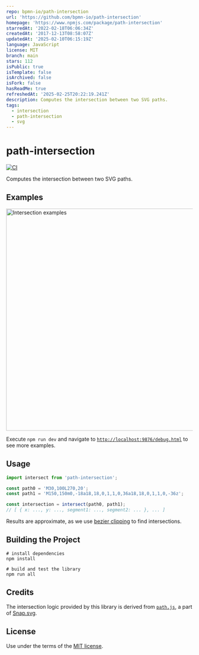 ```yaml
---
repo: bpmn-io/path-intersection
url: 'https://github.com/bpmn-io/path-intersection'
homepage: 'https://www.npmjs.com/package/path-intersection'
starredAt: '2022-02-18T06:06:34Z'
createdAt: '2017-12-13T08:58:07Z'
updatedAt: '2025-02-10T06:15:19Z'
language: JavaScript
license: MIT
branch: main
stars: 112
isPublic: true
isTemplate: false
isArchived: false
isFork: false
hasReadMe: true
refreshedAt: '2025-02-25T20:22:19.241Z'
description: Computes the intersection between two SVG paths.
tags:
  - intersection
  - path-intersection
  - svg
---
```


# path-intersection

[![CI](https://github.com/bpmn-io/path-intersection/workflows/CI/badge.svg)](https://github.com/bpmn-io/path-intersection/actions?query=workflow%3ACI)

Computes the intersection between two SVG paths.


## Examples

<img width="600" src="https://raw.githubusercontent.com/bpmn-io/path-intersection/master/resources/examples.png" alt="Intersection examples" />

Execute `npm run dev` and navigate to [`http://localhost:9876/debug.html`](http://localhost:9876/debug.html) to see more examples.


## Usage

```javascript
import intersect from 'path-intersection';

const path0 = 'M30,100L270,20';
const path1 = 'M150,150m0,-18a18,18,0,1,1,0,36a18,18,0,1,1,0,-36z';

const intersection = intersect(path0, path1);
// [ { x: ..., y: ..., segment1: ..., segment2: ... }, ... ]
```

Results are approximate, as we use [bezier clipping](https://math.stackexchange.com/questions/118937) to find intersections.


## Building the Project

```
# install dependencies
npm install

# build and test the library
npm run all
```


## Credits

The intersection logic provided by this library is derived from [`path.js`](https://github.com/adobe-webplatform/Snap.svg/blob/master/src/path.js), a part of [Snap.svg](https://github.com/adobe-webplatform/Snap.svg).


## License

Use under the terms of the [MIT license](http://opensource.org/licenses/MIT).
